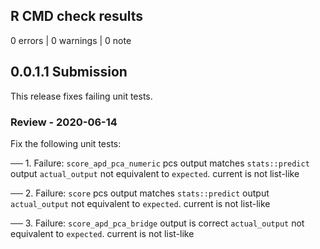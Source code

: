 ## R CMD check results

0 errors | 0 warnings | 0 note

## 0.0.1.1 Submission

This release fixes failing unit tests.

### Review - 2020-06-14

Fix the following unit tests:

  >
  ── 1. Failure: `score_apd_pca_numeric` pcs output matches `stats::predict` output
  `actual_output` not equivalent to `expected`.
  current is not list-like
  > 
  ── 2. Failure: `score` pcs output matches `stats::predict` output
  `actual_output` not equivalent to `expected`.
  current is not list-like
  >
  ── 3. Failure: `score_apd_pca_bridge` output is correct
  `actual_output` not equivalent to `expected`.
  current is not list-like
